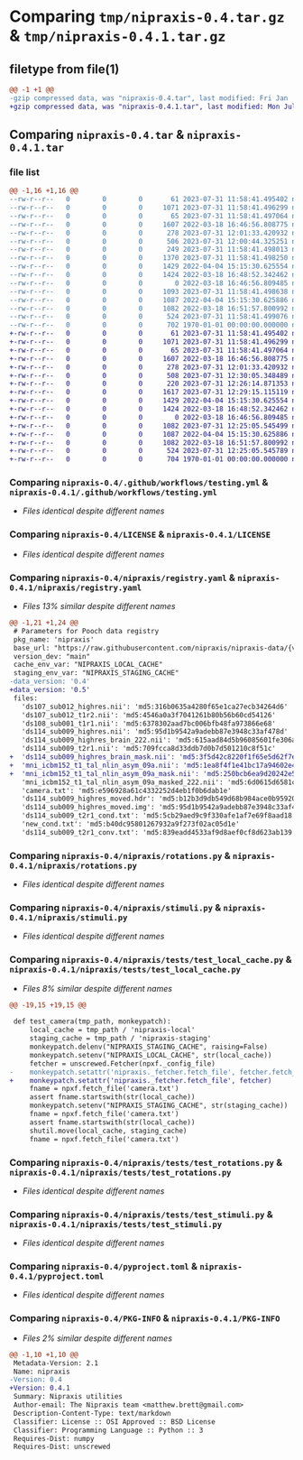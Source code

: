 # Comparing `tmp/nipraxis-0.4.tar.gz` & `tmp/nipraxis-0.4.1.tar.gz`

## filetype from file(1)

```diff
@@ -1 +1 @@
-gzip compressed data, was "nipraxis-0.4.tar", last modified: Fri Jan  1 00:00:00 2016, max compression
+gzip compressed data, was "nipraxis-0.4.1.tar", last modified: Mon Jul 31 12:31:56 2023, max compression
```

## Comparing `nipraxis-0.4.tar` & `nipraxis-0.4.1.tar`

### file list

```diff
@@ -1,16 +1,16 @@
--rw-r--r--   0        0        0       61 2023-07-31 11:58:41.495402 nipraxis-0.4/.coveragerc
--rw-r--r--   0        0        0     1071 2023-07-31 11:58:41.496299 nipraxis-0.4/.github/workflows/testing.yml
--rw-r--r--   0        0        0       65 2023-07-31 11:58:41.497064 nipraxis-0.4/.gitignore
--rw-r--r--   0        0        0     1607 2022-03-18 16:46:56.808775 nipraxis-0.4/LICENSE
--rw-r--r--   0        0        0      278 2023-07-31 12:01:33.420932 nipraxis-0.4/README.md
--rw-r--r--   0        0        0      506 2023-07-31 12:00:44.325251 nipraxis-0.4/nipraxis/__init__.py
--rw-r--r--   0        0        0      249 2023-07-31 11:58:41.498013 nipraxis-0.4/nipraxis/_fetcher.py
--rw-r--r--   0        0        0     1370 2023-07-31 11:58:41.498250 nipraxis-0.4/nipraxis/registry.yaml
--rw-r--r--   0        0        0     1429 2022-04-04 15:15:30.625554 nipraxis-0.4/nipraxis/rotations.py
--rw-r--r--   0        0        0     1424 2022-03-18 16:48:52.342462 nipraxis-0.4/nipraxis/stimuli.py
--rw-r--r--   0        0        0        0 2022-03-18 16:46:56.809485 nipraxis-0.4/nipraxis/tests/__init__.py
--rw-r--r--   0        0        0     1093 2023-07-31 11:58:41.498638 nipraxis-0.4/nipraxis/tests/test_local_cache.py
--rw-r--r--   0        0        0     1087 2022-04-04 15:15:30.625886 nipraxis-0.4/nipraxis/tests/test_rotations.py
--rw-r--r--   0        0        0     1082 2022-03-18 16:51:57.800992 nipraxis-0.4/nipraxis/tests/test_stimuli.py
--rw-r--r--   0        0        0      524 2023-07-31 11:58:41.499076 nipraxis-0.4/pyproject.toml
--rw-r--r--   0        0        0      702 1970-01-01 00:00:00.000000 nipraxis-0.4/PKG-INFO
+-rw-r--r--   0        0        0       61 2023-07-31 11:58:41.495402 nipraxis-0.4.1/.coveragerc
+-rw-r--r--   0        0        0     1071 2023-07-31 11:58:41.496299 nipraxis-0.4.1/.github/workflows/testing.yml
+-rw-r--r--   0        0        0       65 2023-07-31 11:58:41.497064 nipraxis-0.4.1/.gitignore
+-rw-r--r--   0        0        0     1607 2022-03-18 16:46:56.808775 nipraxis-0.4.1/LICENSE
+-rw-r--r--   0        0        0      278 2023-07-31 12:01:33.420932 nipraxis-0.4.1/README.md
+-rw-r--r--   0        0        0      508 2023-07-31 12:30:05.348489 nipraxis-0.4.1/nipraxis/__init__.py
+-rw-r--r--   0        0        0      220 2023-07-31 12:26:14.871353 nipraxis-0.4.1/nipraxis/_fetcher.py
+-rw-r--r--   0        0        0     1617 2023-07-31 12:29:15.115119 nipraxis-0.4.1/nipraxis/registry.yaml
+-rw-r--r--   0        0        0     1429 2022-04-04 15:15:30.625554 nipraxis-0.4.1/nipraxis/rotations.py
+-rw-r--r--   0        0        0     1424 2022-03-18 16:48:52.342462 nipraxis-0.4.1/nipraxis/stimuli.py
+-rw-r--r--   0        0        0        0 2022-03-18 16:46:56.809485 nipraxis-0.4.1/nipraxis/tests/__init__.py
+-rw-r--r--   0        0        0     1082 2023-07-31 12:25:05.545499 nipraxis-0.4.1/nipraxis/tests/test_local_cache.py
+-rw-r--r--   0        0        0     1087 2022-04-04 15:15:30.625886 nipraxis-0.4.1/nipraxis/tests/test_rotations.py
+-rw-r--r--   0        0        0     1082 2022-03-18 16:51:57.800992 nipraxis-0.4.1/nipraxis/tests/test_stimuli.py
+-rw-r--r--   0        0        0      524 2023-07-31 12:25:05.545789 nipraxis-0.4.1/pyproject.toml
+-rw-r--r--   0        0        0      704 1970-01-01 00:00:00.000000 nipraxis-0.4.1/PKG-INFO
```

### Comparing `nipraxis-0.4/.github/workflows/testing.yml` & `nipraxis-0.4.1/.github/workflows/testing.yml`

 * *Files identical despite different names*

### Comparing `nipraxis-0.4/LICENSE` & `nipraxis-0.4.1/LICENSE`

 * *Files identical despite different names*

### Comparing `nipraxis-0.4/nipraxis/registry.yaml` & `nipraxis-0.4.1/nipraxis/registry.yaml`

 * *Files 13% similar despite different names*

```diff
@@ -1,21 +1,24 @@
 # Parameters for Pooch data registry
 pkg_name: 'nipraxis'
 base_url: "https://raw.githubusercontent.com/nipraxis/nipraxis-data/{version}/"
 version_dev: "main"
 cache_env_var: "NIPRAXIS_LOCAL_CACHE"
 staging_env_var: "NIPRAXIS_STAGING_CACHE"
-data_version: '0.4'
+data_version: '0.5'
 files:
   'ds107_sub012_highres.nii': 'md5:316b0635a4280f65e1ca27ecb34264d6'
   'ds107_sub012_t1r2.nii': 'md5:4546a0a3f7041261b80b56b60cd54126'
   'ds108_sub001_t1r1.nii': 'md5:6378302aad7bc006bfb48fa973866e68'
   'ds114_sub009_highres.nii': 'md5:95d1b9542a9adebb87e3948c33af478d'
   'ds114_sub009_highres_brain_222.nii': 'md5:615aad84d5b96085601fe306af614564'
   'ds114_sub009_t2r1.nii': 'md5:709fcca8d33ddb7d0b7d501210c8f51c'
+  'ds114_sub009_highres_brain_mask.nii': 'md5:3f5d42c8220f1f65e5d62f7eed6f7ef3'
+  'mni_icbm152_t1_tal_nlin_asym_09a.nii': 'md5:1ea8f4f1e41bc17a94602e48141fdbc8'
+  'mni_icbm152_t1_tal_nlin_asym_09a_mask.nii': 'md5:250bcb6ea9d20242e5d18736cb2793fd'
   'mni_icbm152_t1_tal_nlin_asym_09a_masked_222.nii': 'md5:6d0615d6581c9f9e17f6916da480fd2e'
   'camera.txt': 'md5:e596928a61c4332252d4eb1f0b6dab1e'
   'ds114_sub009_highres_moved.hdr': 'md5:b12b3d9db549d68b984ace0b95920603'
   'ds114_sub009_highres_moved.img': 'md5:95d1b9542a9adebb87e3948c33af478d'
   'ds114_sub009_t2r1_cond.txt': 'md5:5cb29aed9c9f330afe1af7e69f8aad18'
   'new_cond.txt': 'md5:b40dc95801267932a9f273f02ac05d1e'
   'ds114_sub009_t2r1_conv.txt': 'md5:839eadd4533af9d8aef0cf8d623ab139'
```

### Comparing `nipraxis-0.4/nipraxis/rotations.py` & `nipraxis-0.4.1/nipraxis/rotations.py`

 * *Files identical despite different names*

### Comparing `nipraxis-0.4/nipraxis/stimuli.py` & `nipraxis-0.4.1/nipraxis/stimuli.py`

 * *Files identical despite different names*

### Comparing `nipraxis-0.4/nipraxis/tests/test_local_cache.py` & `nipraxis-0.4.1/nipraxis/tests/test_local_cache.py`

 * *Files 8% similar despite different names*

```diff
@@ -19,15 +19,15 @@
 
 def test_camera(tmp_path, monkeypatch):
     local_cache = tmp_path / 'nipraxis-local'
     staging_cache = tmp_path / 'nipraxis-staging'
     monkeypatch.delenv("NIPRAXIS_STAGING_CACHE", raising=False)
     monkeypatch.setenv("NIPRAXIS_LOCAL_CACHE", str(local_cache))
     fetcher = unscrewed.Fetcher(npxf._config_file)
-    monkeypatch.setattr('nipraxis._fetcher.fetch_file', fetcher.fetch_file)
+    monkeypatch.setattr('nipraxis._fetcher.fetch_file', fetcher)
     fname = npxf.fetch_file('camera.txt')
     assert fname.startswith(str(local_cache))
     monkeypatch.setenv("NIPRAXIS_STAGING_CACHE", str(staging_cache))
     fname = npxf.fetch_file('camera.txt')
     assert fname.startswith(str(local_cache))
     shutil.move(local_cache, staging_cache)
     fname = npxf.fetch_file('camera.txt')
```

### Comparing `nipraxis-0.4/nipraxis/tests/test_rotations.py` & `nipraxis-0.4.1/nipraxis/tests/test_rotations.py`

 * *Files identical despite different names*

### Comparing `nipraxis-0.4/nipraxis/tests/test_stimuli.py` & `nipraxis-0.4.1/nipraxis/tests/test_stimuli.py`

 * *Files identical despite different names*

### Comparing `nipraxis-0.4/pyproject.toml` & `nipraxis-0.4.1/pyproject.toml`

 * *Files identical despite different names*

### Comparing `nipraxis-0.4/PKG-INFO` & `nipraxis-0.4.1/PKG-INFO`

 * *Files 2% similar despite different names*

```diff
@@ -1,10 +1,10 @@
 Metadata-Version: 2.1
 Name: nipraxis
-Version: 0.4
+Version: 0.4.1
 Summary: Nipraxis utilities
 Author-email: The Nipraxis team <matthew.brett@gmail.com>
 Description-Content-Type: text/markdown
 Classifier: License :: OSI Approved :: BSD License
 Classifier: Programming Language :: Python :: 3
 Requires-Dist: numpy
 Requires-Dist: unscrewed
```

